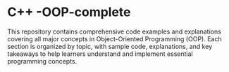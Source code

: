 # C++ -OOP-complete
This repository contains comprehensive code examples and explanations covering all major concepts in Object-Oriented Programming (OOP). Each section is organized by topic, with sample code, explanations, and key takeaways to help learners understand and implement essential programming concepts.
